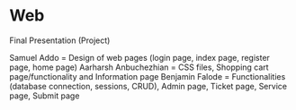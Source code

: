 # Web
Final Presentation (Project)

Samuel Addo = Design of web pages (login page, index page, register page, home page)
Aarharsh Anbuchezhian = CSS files, Shopping cart page/functionality and Information page
Benjamin Falode = Functionalities (database connection, sessions, CRUD), Admin page, Ticket page, Service page, Submit page 
